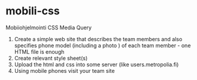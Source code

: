 mobili-css
==========

Mobiiohjelmointi CSS Media Query

1. Create a simple web site that describes the team members and also specifies phone
model (including a photo ) of each team member - one HTML file is enough
2. Create relevant style sheet(s)
3. Upload the html and css into some server (like users.metropolia.fi)
4. Using mobile phones visit your team site
